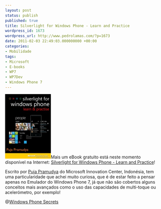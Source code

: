 ```yaml
---
layout: post
status: publish
published: true
title: Silverlight for Windows Phone - Learn and Practice
wordpress_id: 1673
wordpress_url: http://www.pedrolamas.com/?p=1673
date: 2011-02-03 22:49:03.000000000 +00:00
categories:
- Mobilidade
tags:
- Microsoft
- E-books
- WP7
- WP7Dev
- Windows Phone 7
---
```

[![](wp-content/uploads/2011/02/Silverlight-for-Windows-Phone-eBook.jpg "Silverlight for Windows Phone eBook")](http://cid-3543a916eed05fb8.office.live.com/self.aspx/MIC-ITB%20Activities/Silverlight%5E_for%5E_WindowsPhone%5E_English.pdf?wa=wsignin1.0&sa=735463032)Mais um eBook gratuito está neste momento disponível na Internet: [Silverlight for Windows Phone - Learn and Practice](http://cid-3543a916eed05fb8.office.live.com/self.aspx/MIC-ITB%20Activities/Silverlight%5E_for%5E_WindowsPhone%5E_English.pdf?wa=wsignin1.0&sa=735463032)!

Escrito por [Puja Pramudya](http://geeks.netindonesia.net/blogs/poedja_p/) do Microsoft Innovation Center, Indonésia, tem uma particularidade que achei muito curiosa, que é de estar feito a pensar apenas no Emulador do Windows Phone 7, já que não são cobertos alguns conceitos mais avançados como o uso das capacidades de multi-toque ou acelerómetro, por exemplo!

@[Windows Phone Secrets](http://windowsphonesecrets.com/2011/02/01/yet-another-free-windows-phone-book-for-developers/)
